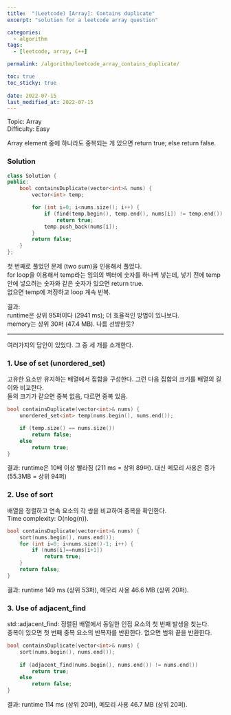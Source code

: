 ```yaml
---
title:  "(Leetcode) [Array]: Contains duplicate"
excerpt: "solution for a leetcode array question"

categories:
  - algorithm
tags:
  - [leetcode, array, C++]

permalink: /algorithm/leetcode_array_contains_duplicate/

toc: true
toc_sticky: true
 
date: 2022-07-15
last_modified_at: 2022-07-15
---
```



Topic: Array  
Difficulty: Easy  

Array element 중에 하나라도 중복되는 게 있으면 return true; else return false.

### Solution
```cpp
class Solution {
public:
    bool containsDuplicate(vector<int>& nums) {
        vector<int> temp;

        for (int i=0; i<nums.size(); i++) {
            if (find(temp.begin(), temp.end(), nums[i]) != temp.end())
                return true;
            temp.push_back(nums[i]);
        }
        return false;
    }
};
```


첫 번째로 풀었던 문제 (two sum)을 인용해서 풀었다.  
for loop을 이용해서 temp라는 임의의 벡터에 숫자를 하나씩 넣는데, 넣기 전에 temp 안에 넣으려는 숫자와 같은 숫자가 있으면 return true.  
없으면 temp에 저장하고 loop 계속 반복.

결과:   
runtime은 상위 95퍼이다 (2941 ms); 더 효율적인 방법이 있나보다.  
memory는 상위 30퍼 (47.4 MB). 나름 선방한듯?


---
여러가지의 답안이 있었다. 그 중 세 개를 소개한다.

### 1. Use of set (unordered_set)
고유한 요소만 유지하는 배열에서 집합을 구성한다. 그런 다음 집합의 크기를 배열의 길이와 비교한다.  
둘의 크기가 같으면 중복 없음, 다르면 중복 있음.

```cpp
bool containsDuplicate(vector<int>& nums) {
    unordered_set<int> temp(nums.begin(), nums.end());

    if (temp.size() == nums.size())
        return false;
    else
        return true;
}
```

결과: runtime은 10배 이상 빨라짐 (211 ms = 상위 89퍼). 대신 메모리 사용은 증가 (55.3MB = 상위 94퍼)


### 2. Use of sort
배열을 정렬하고 연속 요소의 각 쌍을 비교하여 중복을 확인한다.  
Time complexity: O(nlog(n)).

```cpp
bool containsDuplicate(vector<int>& nums) {
    sort(nums.begin(), nums.end());
    for (int i=0; i<nums.size()-1; i++) {
        if (nums[i]==nums[i+1])
            return true;
    }
    return false;
}
```

결과: runtime 149 ms (상위 53퍼), 메모리 사용 46.6 MB (상위 20퍼).


### 3. Use of adjacent_find
std::adjacent_find: 정렬된 배열에서 동일한 인접 요소의 첫 번째 발생을 찾는다.  
중복이 있으면 첫 번째 중복 요소의 반복자를 반환한다. 없으면 범위 끝을 반환한다.  

```cpp
bool containsDuplicate(vector<int>& nums) {
    sort(nums.begin(), nums.end());
    
    if (adjacent_find(nums.begin(), nums.end()) != nums.end())
        return true;
    else 
        return false;
}
```

결과: runtime 114 ms (상위 20퍼), 메모리 사용 46.7 MB (상위 20퍼).